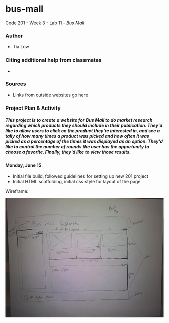 # bus-mall
Code 201 - Week 3 - Lab 11 - *Bus Mall*

### Author
- Tia Low

### Citing additional help from classmates
- 

### Sources
- Links from outside websites go here

### Project Plan & Activity

##### **This project is to create a website for Bus Mall to do market research regarding which products they should include in their publication. They'd like to allow users to click on the product they're interested in, and see a tally of how many times a product was picked and how often it was picked as a percentage of the times it was displayed as an option. They'd like to control the number of rounds the user has the opportunity to choose a favorite. Finally, they'd like to view those results.**

#### Monday, June 15
- Initial file build, followed guidelines for setting up new 201 project
- Initial HTML scaffolding, initial css style for layout of the page


Wireframe:

![wireframe](img/busmall-wireframe.png)
